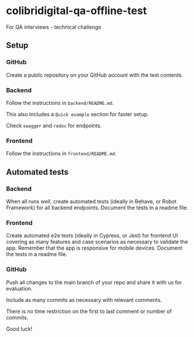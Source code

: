 # colibridigital-qa-offline-test

For QA interviews - technical challenge

## Setup

### GitHub

Create a public repository on your GitHub account with the test contents.

### Backend

Follow the instructions in `backend/README.md`.

This also includes a `Quick example` section for faster setup.

Check `swagger` and `redoc` for endpoints.

### Frontend

Follow the instructions in `frontend/README.md`.

## Automated tests

### Backend

When all runs well, create automated tests (ideally in Behave, or Robot Framework) for all backend endpoints. Document the tests in a readme file.

### Frontend

Create automated e2e tests (ideally in Cypress, or Jest) for frontend UI covering as many features and case scenarios as necessary to validate the app. Remember that the app is responsive for mobile devices. Document the tests in a readme file.

### GitHub

Push all changes to the main branch of your repo and share it with us for evaluation.

Include as many commits as necessary with relevant comments.

There is no time restriction on the first to last comment or number of commits.

Good luck!
